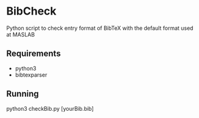 # BibCheck
Python script to check entry format of BibTeX with the default format used at MASLAB

## Requirements
 - python3
 - bibtexparser
 
## Running
python3 checkBib.py [yourBib.bib]
